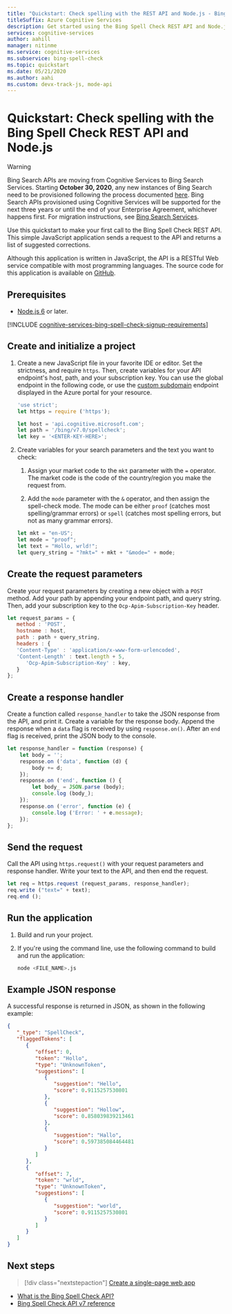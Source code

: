```yaml
---
title: "Quickstart: Check spelling with the REST API and Node.js - Bing Spell Check"
titleSuffix: Azure Cognitive Services
description: Get started using the Bing Spell Check REST API and Node.js to check spelling and grammar.
services: cognitive-services
author: aahill
manager: nitinme
ms.service: cognitive-services
ms.subservice: bing-spell-check
ms.topic: quickstart
ms.date: 05/21/2020
ms.author: aahi
ms.custom: devx-track-js, mode-api
---
```


# Quickstart: Check spelling with the Bing Spell Check REST API and Node.js

> [!WARNING]
> Bing Search APIs are moving from Cognitive Services to Bing Search Services. Starting **October 30, 2020**, any new instances of Bing Search need to be provisioned following the process documented [here](/bing/search-apis/bing-web-search/create-bing-search-service-resource).
> Bing Search APIs provisioned using Cognitive Services will be supported for the next three years or until the end of your Enterprise Agreement, whichever happens first.
> For migration instructions, see [Bing Search Services](/bing/search-apis/bing-web-search/create-bing-search-service-resource).

Use this quickstart to make your first call to the Bing Spell Check REST API. This simple JavaScript application sends a request to the API and returns a list of suggested corrections. 

Although this application is written in JavaScript, the API is a RESTful Web service compatible with most programming languages. The source code for this application is available on [GitHub](https://github.com/Azure-Samples/cognitive-services-REST-api-samples/blob/master/nodejs/Search/BingSpellCheckv7.js).

## Prerequisites

* [Node.js 6](https://nodejs.org/en/download/) or later.

[!INCLUDE [cognitive-services-bing-spell-check-signup-requirements](../../../../includes/cognitive-services-bing-spell-check-signup-requirements.md)]


## Create and initialize a project

1. Create a new JavaScript file in your favorite IDE or editor. Set the strictness, and require `https`. Then, create variables for your API endpoint's host, path, and your subscription key. You can use the global endpoint in the following code, or use the [custom subdomain](../../../cognitive-services/cognitive-services-custom-subdomains.md) endpoint displayed in the Azure portal for your resource.

    ```javascript
    'use strict';
    let https = require ('https');

    let host = 'api.cognitive.microsoft.com';
    let path = '/bing/v7.0/spellcheck';
    let key = '<ENTER-KEY-HERE>';
    ```

2. Create variables for your search parameters and the text you want to check: 

   1. Assign your market code to the `mkt` parameter with the `=` operator. The market code is the code of the country/region you make the request from. 

   1. Add the `mode` parameter with the `&` operator, and then assign the spell-check mode. The mode can be either `proof` (catches most spelling/grammar errors) or `spell` (catches most spelling errors, but not as many grammar errors).

    ```javascript
    let mkt = "en-US";
    let mode = "proof";
    let text = "Hollo, wrld!";
    let query_string = "?mkt=" + mkt + "&mode=" + mode;
    ```

## Create the request parameters

Create your request parameters by creating a new object with a `POST` method. Add your path by appending your endpoint path, and query string. Then, add your subscription key to the `Ocp-Apim-Subscription-Key` header.

```javascript
let request_params = {
   method : 'POST',
   hostname : host,
   path : path + query_string,
   headers : {
   'Content-Type' : 'application/x-www-form-urlencoded',
   'Content-Length' : text.length + 5,
      'Ocp-Apim-Subscription-Key' : key,
   }
};
```

## Create a response handler

Create a function called `response_handler` to take the JSON response from the API, and print it. Create a variable for the response body. Append the response when a `data` flag is received by using `response.on()`. After an `end` flag is received, print the JSON body to the console.

```javascript
let response_handler = function (response) {
    let body = '';
    response.on ('data', function (d) {
        body += d;
    });
    response.on ('end', function () {
        let body_ = JSON.parse (body);
        console.log (body_);
    });
    response.on ('error', function (e) {
        console.log ('Error: ' + e.message);
    });
};
```

## Send the request

Call the API using `https.request()` with your request parameters and response handler. Write your text to the API, and then  end the request.

```javascript
let req = https.request (request_params, response_handler);
req.write ("text=" + text);
req.end ();
```


## Run the application

1. Build and run your project.

1. If you're using the command line, use the following command to build and run the application:

   ```bash
   node <FILE_NAME>.js
   ```


## Example JSON response

A successful response is returned in JSON, as shown in the following example:

```json
{
   "_type": "SpellCheck",
   "flaggedTokens": [
      {
         "offset": 0,
         "token": "Hollo",
         "type": "UnknownToken",
         "suggestions": [
            {
               "suggestion": "Hello",
               "score": 0.9115257530801
            },
            {
               "suggestion": "Hollow",
               "score": 0.858039839213461
            },
            {
               "suggestion": "Hallo",
               "score": 0.597385084464481
            }
         ]
      },
      {
         "offset": 7,
         "token": "wrld",
         "type": "UnknownToken",
         "suggestions": [
            {
               "suggestion": "world",
               "score": 0.9115257530801
            }
         ]
      }
   ]
}
```

## Next steps

> [!div class="nextstepaction"]
> [Create a single-page web app](../tutorials/spellcheck.md)

- [What is the Bing Spell Check API?](../overview.md)
- [Bing Spell Check API v7 reference](/rest/api/cognitiveservices-bingsearch/bing-spell-check-api-v7-reference)
